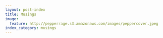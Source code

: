 ```yaml
---
layout: post-index
title: Musings
image:
  feature: http://pepperrage.s3.amazonaws.com/images/peppercover.jpeg
index_category: musings
---
```

